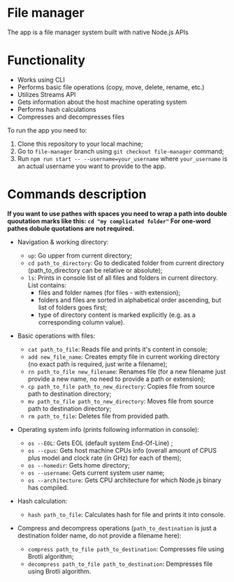 # File manager

The app is a file manager system built with native Node.js APIs

# Functionality

- Works using CLI
- Performs basic file operations (copy, move, delete, rename, etc.)
- Utilizes Streams API
- Gets information about the host machine operating system
- Performs hash calculations
- Compresses and decompresses files

To run the app you need to:

1. Clone this repository to your local machine;
2. Go to `file-manager` branch using `git checkout file-manager` command;
3. Run `npm run start -- --username=your_username` where `your_username` is an actual username you want to provide to the app.

# Commands description

**If you want to use pathes with spaces you need to wrap a path into double quoutation marks like this:
`cd "my complicated folder"`
For one-word pathes dobule quotations are not required.**

- Navigation & working directory:
    - `up`: Go upper from current directory;
    - `cd path_to_directory`: Go to dedicated folder from current directory (path_to_directory can be relative or absolute);
    - `ls`: Prints in console list of all files and folders in current directory. List contains:
        - files and folder names (for files - with extension);
        - folders and files are sorted in alphabetical order ascending, but list of folders goes first;
        - type of directory content is marked explicitly (e.g. as a corresponding column value).

- Basic operations with files:
    - `cat path_to_file`: Reads file and prints it's content in console;
    - `add new_file_name`: Creates empty file in current working directory (no exact path is required, just write a filename);
    - `rn path_to_file new_filename`: Renames file (for a new filename just provide a new name, no need to provide a path or extension);
    - `cp path_to_file path_to_new_directory`: Copies file from source path to destination directory;
    - `mv path_to_file path_to_new_directory`: Moves file from source path to destination directory;
    - `rm path_to_file`: Deletes file from provided path.

- Operating system info (prints following information in console):
    - `os --EOL`: Gets EOL (default system End-Of-Line) ;
    - `os --cpus`: Gets host machine CPUs info (overall amount of CPUS plus model and clock rate (in GHz) for each of them);
    - `os --homedir`: Gets home directory;
    - `os --username`: Gets current system user name;
    - `os --architecture`: Gets CPU architecture for which Node.js binary has compiled.

- Hash calculation:
    - `hash path_to_file`: Calculates hash for file and prints it into console.

- Compress and decompress operations (`path_to_destination` is just a destination folder name, do not provide a filename here):
    - `compress path_to_file path_to_destination`: Compresses file using Brotli algorithm;
    - `decompress path_to_file path_to_destination`: Dempresses file using Brotli algorithm.
